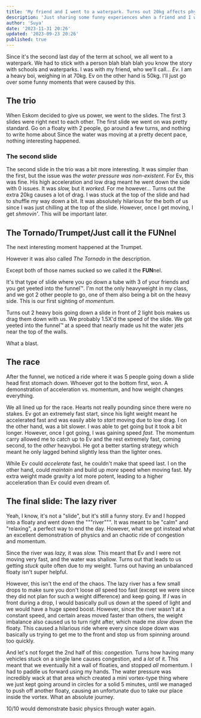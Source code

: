 ```yaml
---
title: 'My friend and I went to a waterpark. Turns out 20kg affects physics.'
description: 'Just sharing some funny experiences when a friend and I went to a waterpark. Also contains a basic physics lesson!'
author: 'Suya'
date: '2023-11-31 20:26'
updated: '2023-09-23 20:26'
published: true
---
```


Since it's the second last day of the term at school, we all went to a waterpark.
We had to stick with a person blah blah blah you know the story with schools and
waterparks. I was with my friend, who we'll call... _Ev_.
I am a heavy boi, weighing in at 70kg. Ev on the other hand is 50kg.
I'll just go over some funny moments that were caused by this.

## The trio

When Eskom decided to give us power, we went to the slides.
The first 3 slides were right next to each other.
The first slide we went on was pretty standard.
Go on a floaty with 2 people, go around a few turns, and nothing to write home about
Since the water was moving at a pretty decent pace, nothing interesting happened.

### The second slide

The second slide in the trio was a bit more interesting.
It was simpler than the first, but the issue was _the water pressure was non-existent_.
For Ev, this was fine. His high acceleration and low drag meant
he went down the side with 0 issues. It was _slow,_ but it _worked._
For me however... Turns out the extra 20kg causes a lot of drag.
I was stuck at the top of the slide and had to shuffle my way down
a bit. It was absolutely hilarious for the both of us since I was just
chilling at the top of the slide. However, once I get moving, I get _shmovin'_.
This will be important later.

## The Tornado/Trumpet/Just call it the **FUN**nel

The next interesting moment happened at the Trumpet.

However it was also called _The Tornado_ in the description.

Except both of those names sucked so we called it the **FUN**nel.

It's that type of slide where you go down a tube with 3 of
your friends and you get yeeted into the funnel™️. I'm not the
only heavyweight in my class, and we got 2 other people to go,
one of them also being a bit on the heavy side. This is our first
sighting of _momentum._

Turns out 2 heavy bois going down a slide
in front of 2 light bois makes us drag them down with us.
We probably 1.5X'd the speed of the slide.
We got yeeted into the funnel™️ at a speed that nearly
made us hit the water jets near the top of the walls.

What a blast.

## The race

After the funnel, we noticed a ride where it was 5 people going down a slide
head first stomach down. Whoever got to the bottom first, won.
A demonstration of acceleration vs. momentum, and how weight changes everything.

We all lined up for the race. Hearts not really pounding since there were no
stakes. Ev got an extremely fast start, since his light weight meant he accelerated
fast and was easily able to _start_ moving due to low drag. I on the other hand,
was a bit slower. I was able to get going but it took a bit longer. However,
once I got going, I was gaining speed _fast._ The momentum carry allowed me
to catch up to Ev and the rest extremely fast, coming second, to the _other_
heavyboi. He got a better starting strategy which meant he only lagged behind
slightly less than the lighter ones.

While Ev could _accelerate_ fast, he couldn't make that speed last.
I on the other hand, could _maintain_ and build up _more_ speed
when moving fast. My extra weight made gravity a lot more potent,
leading to a higher acceleration than Ev could even dream of.

## The final slide: The lazy river

Yeah, I know, it's not a "slide", but it's still a funny story.
Ev and I hopped into a floaty and went down the """river""".
It was meant to be "calm" and "relaxing", a perfect way to end the day.
However, what we got instead what an excellent demonstration of physics
and an chaotic ride of congestion and momentum.

Since the river was _lazy,_ it was _slow._ This meant that Ev and I
were not moving very fast, and the water was shallow. Turns out
that leads to us getting _stuck_ quite often due to my weight.
Turns out having an unbalanced floaty isn't super helpful.

However, this isn't the end of the chaos. The lazy river has a few small drops
to make sure you don't loose _all_ speed too fast (except we were since they
did not plan for such a weight difference) and keep going. If _I_ was in front
during a drop, I would basically pull us down at the speed of light and we
would have a huge speed boost. However, since the river wasn't at a constant
speed, and certain areas moved faster than others, the weight imbalance
also caused us to turn right after, which made me _slow down_ the floaty.
This caused a hilarious ride where every since slope down was basically
us trying to get me to the front and stop us from spinning around too quickly.

And let's not forget the 2nd half of this: _congestion._
Turns how having many vehicles stuck on a single lane causes congestion,
and a _lot_ of it. This meant that we eventually hit a wall of floaties,
and stopped _all_ momentum. I had to paddle us forward using my hands.
The water pressure was incredibly wack at that area which created a mini
vortex-type thing where we just kept going around in circles for a solid 5
minutes, until we managed to push off another floaty, causing an unfortunate
duo to take our place inside the vortex. What an absolute journey.

10/10 would demonstrate basic physics through water again.
